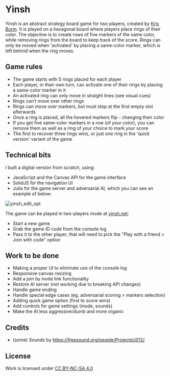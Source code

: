 # Yinsh

Yinsh is an abstract strategy board game for two players, created by [Kris Burm](https://en.wikipedia.org/wiki/Kris_Burm). It is played on a hexagonal board where players place rings of their color. The objective is to create rows of five markers of the same color, while removing rings from the board to keep track of the score. Rings can only be moved when 'activated' by placing a same-color marker, which is left behind when the ring moves. 

## Game rules
- The game starts with 5 rings placed for each player
- Each player, in their own turn, can activate one of their rings by placing a same-color marker in it
- An activated ring can only move in straight lines (see visual cues)
- Rings can't move over other rings
- Rings can move over markers, but must stop at the first empty slot afterwards
- Once a ring is placed, all the hovered markers flip - changing their color
- If you get five same-color markers in a row (of your color), you can remove them as well as a ring of your choice to mark your score
- The first to recover three rings wins, or just one ring in the 'quick version' variant of the game

## Technical bits
I built a digital version from scratch, using:
- JavaScript and the Canvas API for the game interface
- SolidJS for the navigation UI
- Julia for the game server and adversarial AI, which you can see an example of below:


![yinsh_edit_opt](https://github.com/danvinci/yinsh/assets/15657499/20dca6f6-c764-47a3-ac8b-8ababccaefd8)


The game can be played in two-players mode at [yinsh.net](https://yinsh.net/): 
- Start a new game
- Grab the game ID code from the console log
- Pass it to the other player, that will need to pick the "Play with a friend > Join with code" option

## Work to be done
- Making a proper UI to eliminate use of the console log
- Responsive canvas resizing
- Add a join by invite link functionality
- Restore AI server (not working due to breaking API changes)
- Handle game ending
- Handle special edge cases (eg. adversarial scoring > markers selection)
- Adding quick game option (first to score wins)
- Add controls for game settings (mode, sounds)
- Make the AI less aggressive/dumb and more organic

## Credits
- (some) Sounds by https://freesound.org/people/ProjectsU012/

## License
Work is licensed under [CC BY-NC-SA 4.0](https://creativecommons.org/licenses/by-nc-sa/4.0/)
